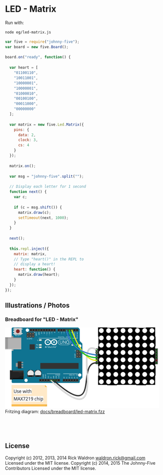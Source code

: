 <!--remove-start-->

# LED - Matrix





Run with:
```bash
node eg/led-matrix.js
```

<!--remove-end-->

```javascript
var five = require("johnny-five");
var board = new five.Board();

board.on("ready", function() {

  var heart = [
    "01100110",
    "10011001",
    "10000001",
    "10000001",
    "01000010",
    "00100100",
    "00011000",
    "00000000"
  ];

  var matrix = new five.Led.Matrix({
    pins: {
      data: 2,
      clock: 3,
      cs: 4
    }
  });

  matrix.on();

  var msg = "johnny-five".split("");

  // Display each letter for 1 second
  function next() {
    var c;

    if (c = msg.shift()) {
      matrix.draw(c);
      setTimeout(next, 1000);
    }
  }

  next();

  this.repl.inject({
    matrix: matrix,
    // Type "heart()" in the REPL to
    // display a heart!
    heart: function() {
      matrix.draw(heart);
    }
  });
});

```


## Illustrations / Photos


### Breadboard for "LED - Matrix"



![docs/breadboard/led-matrix.png](breadboard/led-matrix.png)<br>
Fritzing diagram: [docs/breadboard/led-matrix.fzz](breadboard/led-matrix.fzz)

&nbsp;





&nbsp;

<!--remove-start-->

## License
Copyright (c) 2012, 2013, 2014 Rick Waldron <waldron.rick@gmail.com>
Licensed under the MIT license.
Copyright (c) 2014, 2015 The Johnny-Five Contributors
Licensed under the MIT license.

<!--remove-end-->
